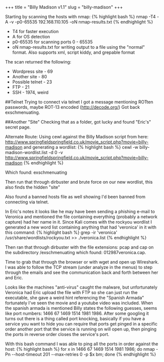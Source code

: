+++
title = "Billy Madison v1.1"
slug = "billy-madison"
+++

Starting by scanning the hosts with nmap:
{% highlight bash %}
nmap -T4 -A -v -p0-65535 192.168.110.105 -oN nmap-results.txt
{% endhighlight %}
-   T4 for faster execution
-   A for OS detection
-   p0-65535 for scanning ports 0 - 65535
-   oN nmap-results.txt for writing output to a file using the "normal" format.  Also supports xml, script kiddy, and grepable format

The scan returned the following:
-   Wordpress site - 69
-   Another site - 80
-   Possible telnet - 23
-   FTP - 21
-   SSH - 1974, weird

##Telnet
Trying to connect via telnet I got a message mentioning ROTten passwords, maybe ROT-13 encoded (http://decode.org/) Got back exschmenuating.

##Another "Site"
Checking that as a folder, got lucky and found "Eric's" secret page.

Alternate Route:
Using cewl against the Billy Madison script from here: http://www.springfieldspringfield.co.uk/movie_script.php?movie=billy-madison and generating a wordlist:
{% highlight bash %}
cewl -w billy-madison-wordlist.list -d 0 -v http://www.springfieldspringfield.co.uk/movie_script.php?movie=billy-madison
{% endhighlight %}

Which found: exschmenuating

Then run that through dirbuster and brute force on our new wordlist, this also finds the hidden "site"

Also found a banned hosts file as well showing I'd been banned from connecting via telnet.

In Eric's notes it looks like he may have been sending a phishing e-mail to Veronica and mentioned the file containing everything (probably a network capture) had her name in it.  Since Kali comes with the rockyou wordlist I generated a new word list containing anything that had 'veronica' in it with this command:
{% highlight bash %}
grep -ir 'veronica' /usr/share/wordlists/rockyou.txt >> ./veronica.list
{% endhighlight %}

Then ran that through dirbuster with the file extensions: pcap and cap on the subdirectory /exschmenuating which found: 012987veronica.cap.

Time to grab that through the browser or with wget and open up Wireshark.  I was able to follow the TCP stream (under analyze in the menus) to step through the emails and see the communication back and forth between her and Eric.

Looks like the machines "anti-virus" caught the malware, but unfortunately Veronica had Eric upload the file with FTP so she can just run the executable, she gave a weird hint referencing the "Spanish Armada" fortunately I've seen the movie and a youtube video was included.  When the spanish armada is mentioned Billy states the following guesses, seems like port numbers: 1466 67 1469 1514 1981 1986.  After some googling it turns out there is a thing called port knocking, basically if you have a service you want to hide you can require that ports get pinged in a specific order another port that the service is running on will open up, then pinging the ports in reverse order closes the service's port.

With this bash command I was able to ping all the ports in order against the host:
{% highlight bash %}
for x in 1466 67 1469 1514 1981 1986; do nmap -Pn --host-timeout 201 --max-retries 0 -p $x bm; done
{% endhighlight %}
